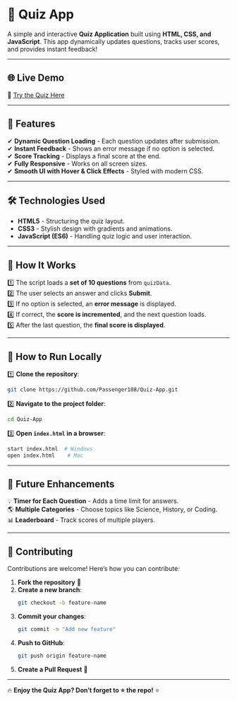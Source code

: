 # 🎯 Quiz App

A simple and interactive **Quiz Application** built using **HTML, CSS, and JavaScript**. This app dynamically updates questions, tracks user scores, and provides instant feedback!

---

## 🌐 Live Demo
🔗 [Try the Quiz Here](https://passenger108.github.io/Quiz-App/) 

---

## 📌 Features
✔ **Dynamic Question Loading** - Each question updates after submission.  
✔ **Instant Feedback** - Shows an error message if no option is selected.  
✔ **Score Tracking** - Displays a final score at the end.  
✔ **Fully Responsive** - Works on all screen sizes.  
✔ **Smooth UI with Hover & Click Effects** - Styled with modern CSS.  

---


## 🛠 Technologies Used
- **HTML5** - Structuring the quiz layout.
- **CSS3** - Stylish design with gradients and animations.
- **JavaScript (ES6)** - Handling quiz logic and user interaction.

---


## 🚀 How It Works
1️⃣ The script loads a **set of 10 questions** from `quizData`.  
2️⃣ The user selects an answer and clicks **Submit**.  
3️⃣ If no option is selected, an **error message** is displayed.  
4️⃣ If correct, the **score is incremented**, and the next question loads.  
5️⃣ After the last question, the **final score is displayed**.  

---

## 🔧 How to Run Locally
1️⃣ **Clone the repository**:
   ```sh
   git clone https://github.com/Passenger108/Quiz-App.git
   ```
2️⃣ **Navigate to the project folder**:
   ```sh
   cd Quiz-App
   ```
3️⃣ **Open `index.html` in a browser**:
   ```sh
   start index.html  # Windows
   open index.html    # Mac
   ```

---

## 🎯 Future Enhancements
💡 **Timer for Each Question** - Adds a time limit for answers.  
🌎 **Multiple Categories** - Choose topics like Science, History, or Coding.  
📊 **Leaderboard** - Track scores of multiple players.  

---

## 🤝 Contributing
Contributions are welcome! Here’s how you can contribute:
1. **Fork the repository** 🍴
2. **Create a new branch**:
   ```sh
   git checkout -b feature-name
   ```
3. **Commit your changes**:
   ```sh
   git commit -m "Add new feature"
   ```
4. **Push to GitHub**:
   ```sh
   git push origin feature-name
   ```
5. **Create a Pull Request** 📩

---


🔥 **Enjoy the Quiz App? Don’t forget to ⭐ the repo!** ⭐